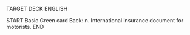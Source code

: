 TARGET DECK
ENGLISH

START
Basic
Green card
Back: n. International insurance document for motorists.
END
